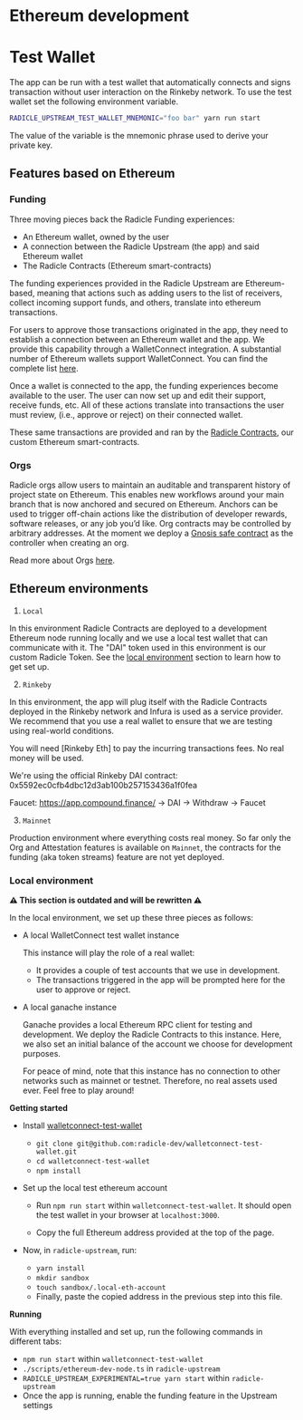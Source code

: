 # Ethereum development

# Test Wallet

The app can be run with a test wallet that automatically connects and signs
transaction without user interaction on the Rinkeby network. To use the test
wallet set the following environment variable.

```bash
RADICLE_UPSTREAM_TEST_WALLET_MNEMONIC="foo bar" yarn run start
```

The value of the variable is the mnemonic phrase used to derive your private
key.

## Features based on Ethereum
### Funding

Three moving pieces back the Radicle Funding experiences:

- An Ethereum wallet, owned by the user
- A connection between the Radicle Upstream (the app) and said Ethereum wallet
- The Radicle Contracts (Ethereum smart-contracts)

The funding experiences provided in the Radicle Upstream are Ethereum-based,
meaning that actions such as adding users to the list of receivers, collect
incoming support funds, and others, translate into ethereum transactions.

For users to approve those transactions originated in the app, they need to
establish a connection between an Ethereum wallet and the app. We provide this
capability through a WalletConnect integration. A substantial number of
Ethereum wallets support WalletConnect. You can find the complete list
[here][wcw].

Once a wallet is connected to the app, the funding experiences become available
to the user. The user can now set up and edit their support, receive funds,
etc.  All of these actions translate into transactions the user must review,
(i.e., approve or reject) on their connected wallet.

These same transactions are provided and ran by the [Radicle Contracts][rc],
our custom Ethereum smart-contracts.

### Orgs

Radicle orgs allow users to maintain an auditable and transparent history of
project state on Ethereum. This enables new workflows around your main branch
that is now anchored and secured on Ethereum. Anchors can be used to trigger
off-chain actions like the distribution of developer rewards, software
releases, or any job you’d like. Org contracts may be controlled by arbitrary
addresses. At the moment we deploy a [Gnosis safe contract][gnosis] as the
controller when creating an org.

Read more about Orgs [here][org].

## Ethereum environments

1. `Local`

  In this environment Radicle Contracts are deployed to a development Ethereum
  node running locally and we use a local test wallet that can communicate with
  it. The "DAI" token used in this environment is our custom Radicle Token.
  See the [local environment][loc] section to learn how to get set up.

2. `Rinkeby`

  In this environment, the app will plug itself with the Radicle Contracts
  deployed in the Rinkeby network and Infura is used as a service provider. We
  recommend that you use a real wallet to ensure that we are testing using
  real-world conditions.

  You will need [Rinkeby Eth] to pay the incurring transactions fees. No real
  money will be used.

  We're using the official Rinkeby DAI contract:
    0x5592ec0cfb4dbc12d3ab100b257153436a1f0fea

  Faucet: https://app.compound.finance/ -> DAI -> Withdraw -> Faucet

3. `Mainnet`

  Production environment where everything costs real money. So far only the Org
  and Attestation features is available on `Mainnet`, the contracts for the
  funding (aka token streams) feature are not yet deployed.

### Local environment

**⚠️ This section is outdated and will be rewritten ⚠️**

In the local environment, we set up these three pieces as follows:

- A local WalletConnect test wallet instance

  This instance will play the role of a real wallet:
    - It provides a couple of test accounts that we use in development.
    - The transactions triggered in the app will be prompted here for the user
      to approve or reject.

- A local ganache instance

  Ganache provides a local Ethereum RPC client for testing and development. We
  deploy the Radicle Contracts to this instance. Here, we also set an initial
  balance of the account we choose for development purposes.

  For peace of mind, note that this instance has no connection to other
  networks such as mainnet or testnet. Therefore, no real assets used ever.
  Feel free to play around!

**Getting started**

- Install [walletconnect-test-wallet][wctw]

  - `git clone git@github.com:radicle-dev/walletconnect-test-wallet.git`
  - `cd walletconnect-test-wallet`
  - `npm install`

- Set up the local test ethereum account

  - Run `npm run start` within `walletconnect-test-wallet`. It should open the
    test wallet in your browser at `localhost:3000`.

  - Copy the full Ethereum address provided at the top of the page.

- Now, in `radicle-upstream`, run:

  - `yarn install`
  - `mkdir sandbox`
  - `touch sandbox/.local-eth-account`
  - Finally, paste the copied address in the previous step into this file.

**Running**

With everything installed and set up, run the following commands in different
tabs:

- `npm run start` within `walletconnect-test-wallet`
- `./scripts/ethereum-dev-node.ts` in `radicle-upstream`
- `RADICLE_UPSTREAM_EXPERIMENTAL=true yarn start` within `radicle-upstream`
- Once the app is running, enable the funding feature in the Upstream settings



[wcw]:https://walletconnect.org/wallets/
[wctw]:https://github.com/radicle-dev/walletconnect-test-wallet
[rc]:https://github.com/radicle-dev/radicle-contracts
[org]: https://radicle.community/t/feature-update-orgs/2132
[fauc]: https://faucet.rinkeby.io
[loc]: #local-environment
[gnosis]: https://help.gnosis-safe.io/en/articles/3876456-what-is-gnosis-safe
